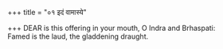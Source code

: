 +++
title = "०१ इदं वामास्ये"

+++
DEAR is this offering in your mouth, O Indra and Brhaspati:  
     Famed is the laud, the gladdening draught.